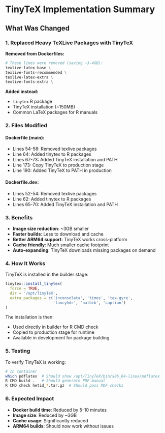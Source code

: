 # TinyTeX Implementation Summary

## What Was Changed

### 1. Replaced Heavy TeXLive Packages with TinyTeX

**Removed from Dockerfiles:**
```dockerfile
# These lines were removed (saving ~3-4GB):
texlive-latex-base \
texlive-fonts-recommended \
texlive-latex-extra \
texlive-fonts-extra \
```

**Added instead:**
- `tinytex` R package
- TinyTeX installation (~150MB)
- Common LaTeX packages for R manuals

### 2. Files Modified

#### Dockerfile (main):
- Lines 54-58: Removed texlive packages
- Line 64: Added tinytex to R packages
- Lines 67-73: Added TinyTeX installation and PATH
- Line 173: Copy TinyTeX to production stage
- Line 190: Added TinyTeX to PATH in production

#### Dockerfile.dev:
- Lines 52-54: Removed texlive packages
- Line 62: Added tinytex to R packages
- Lines 65-70: Added TinyTeX installation and PATH

### 3. Benefits

- **Image size reduction**: ~3GB smaller
- **Faster builds**: Less to download and cache
- **Better ARM64 support**: TinyTeX works cross-platform
- **Cache friendly**: Much smaller cache footprint
- **Auto-expanding**: TinyTeX downloads missing packages on demand

### 4. How It Works

TinyTeX is installed in the builder stage:
```r
tinytex::install_tinytex(
  force = TRUE,
  dir = '/opt/TinyTeX',
  extra_packages = c('inconsolata', 'times', 'tex-gyre',
                     'fancyhdr', 'natbib', 'caption')
)
```

The installation is then:
- Used directly in builder for R CMD check
- Copied to production stage for runtime
- Available in development for package building

### 5. Testing

To verify TinyTeX is working:
```bash
# In container
which pdflatex  # Should show /opt/TinyTeX/bin/x86_64-linux/pdflatex
R CMD build .   # Should generate PDF manual
R CMD check hetid_*.tar.gz  # Should pass PDF checks
```

### 6. Expected Impact

- **Docker build time**: Reduced by 5-10 minutes
- **Image size**: Reduced by ~3GB
- **Cache usage**: Significantly reduced
- **ARM64 builds**: Should now work without issues
